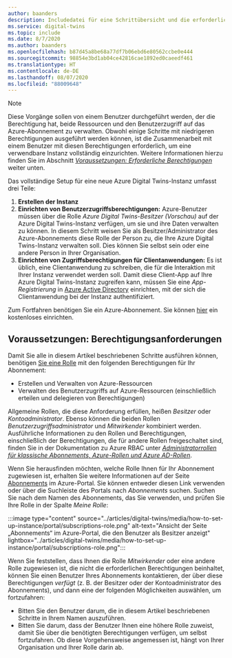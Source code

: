 ```yaml
---
author: baanders
description: Includedatei für eine Schrittübersicht und die erforderlichen Berechtigungen für das Setup von Azure Digital Twins
ms.service: digital-twins
ms.topic: include
ms.date: 8/7/2020
ms.author: baanders
ms.openlocfilehash: b87d45a8be68a77df7b06ebd6e80562ccbe0e444
ms.sourcegitcommit: 98854e3bd1ab04ce42816cae1892ed0caeedf461
ms.translationtype: HT
ms.contentlocale: de-DE
ms.lasthandoff: 08/07/2020
ms.locfileid: "88009648"
---
```

>[!NOTE]
>Diese Vorgänge sollen von einem Benutzer durchgeführt werden, der die Berechtigung hat, beide Ressourcen und den Benutzerzugriff auf das Azure-Abonnement zu verwalten. Obwohl einige Schritte mit niedrigeren Berechtigungen ausgeführt werden können, ist die Zusammenarbeit mit einem Benutzer mit diesen Berechtigungen erforderlich, um eine verwendbare Instanz vollständig einzurichten. Weitere Informationen hierzu finden Sie im Abschnitt [*Voraussetzungen: Erforderliche Berechtigungen*](#prerequisites-permission-requirements) weiter unten.

Das vollständige Setup für eine neue Azure Digital Twins-Instanz umfasst drei Teile:
1. **Erstellen der Instanz**
2. **Einrichten von Benutzerzugriffsberechtigungen:** Azure-Benutzer müssen über die Rolle *Azure Digital Twins-Besitzer (Vorschau)* auf der Azure Digital Twins-Instanz verfügen, um sie und ihre Daten verwalten zu können. In diesem Schritt weisen Sie als Besitzer/Administrator des Azure-Abonnements diese Rolle der Person zu, die Ihre Azure Digital Twins-Instanz verwalten soll. Dies können Sie selbst sein oder eine andere Person in Ihrer Organisation.
3. **Einrichten von Zugriffsberechtigungen für Clientanwendungen:** Es ist üblich, eine Clientanwendung zu schreiben, die für die Interaktion mit Ihrer Instanz verwendet werden soll. Damit diese Client-App auf Ihre Azure Digital Twins-Instanz zugreifen kann, müssen Sie eine *App-Registrierung* in [Azure Active Directory](../articles/active-directory/fundamentals/active-directory-whatis.md) einrichten, mit der sich die Clientanwendung bei der Instanz authentifiziert.

Zum Fortfahren benötigen Sie ein Azure-Abonnement. Sie können [hier](https://azure.microsoft.com/free/?WT.mc_id=A261C142F) ein kostenloses einrichten.

## <a name="prerequisites-permission-requirements"></a>Voraussetzungen: Berechtigungsanforderungen

Damit Sie alle in diesem Artikel beschriebenen Schritte ausführen können, benötigen [Sie eine Rolle](../articles/role-based-access-control/rbac-and-directory-admin-roles.md) mit den folgenden Berechtigungen für Ihr Abonnement:
* Erstellen und Verwalten von Azure-Ressourcen
* Verwalten des Benutzerzugriffs auf Azure-Ressourcen (einschließlich erteilen und delegieren von Berechtigungen)

Allgemeine Rollen, die diese Anforderung erfüllen, heißen *Besitzer* oder *Kontoadministrator*. Ebenso können die beiden Rollen *Benutzerzugriffsadministrator* und *Mitwirkender* kombiniert werden. Ausführliche Informationen zu den Rollen und Berechtigungen, einschließlich der Berechtigungen, die für andere Rollen freigeschaltet sind, finden Sie in der Dokumentation zu Azure RBAC unter [*Administratorrollen für klassische Abonnements, Azure-Rollen und Azure AD-Rollen*](../articles/role-based-access-control/rbac-and-directory-admin-roles.md).

Wenn Sie herausfinden möchten, welche Rolle Ihnen für Ihr Abonnement zugewiesen ist, erhalten Sie weitere Informationen auf der Seite [Abonnements](https://portal.azure.com/#blade/Microsoft_Azure_Billing/SubscriptionsBlade) im Azure-Portal. Sie können entweder diesen Link verwenden oder über die Suchleiste des Portals nach *Abonnements* suchen. Suchen Sie nach dem Namen des Abonnements, das Sie verwenden, und prüfen Sie Ihre Rolle in der Spalte *Meine Rolle*:

:::image type="content" source="../articles/digital-twins/media/how-to-set-up-instance/portal/subscriptions-role.png" alt-text="Ansicht der Seite „Abonnements“ im Azure-Portal, die den Benutzer als Besitzer anzeigt" lightbox="../articles/digital-twins/media/how-to-set-up-instance/portal/subscriptions-role.png":::

Wenn Sie feststellen, dass Ihnen die Rolle *Mitwirkender* oder eine andere Rolle zugewiesen ist, die nicht die erforderlichen Berechtigungen beinhaltet, können Sie einen Benutzer Ihres Abonnements kontaktieren, der über diese Berechtigungen *verfügt* (z. B. der Besitzer oder der Kontoadministrator des Abonnements), und dann eine der folgenden Möglichkeiten auswählen, um fortzufahren:
* Bitten Sie den Benutzer darum, die in diesem Artikel beschriebenen Schritte in Ihrem Namen auszuführen.
* Bitten Sie darum, dass der Benutzer Ihnen eine höhere Rolle zuweist, damit Sie über die benötigten Berechtigungen verfügen, um selbst fortzufahren. Ob diese Vorgehensweise angemessen ist, hängt von Ihrer Organisation und Ihrer Rolle darin ab.